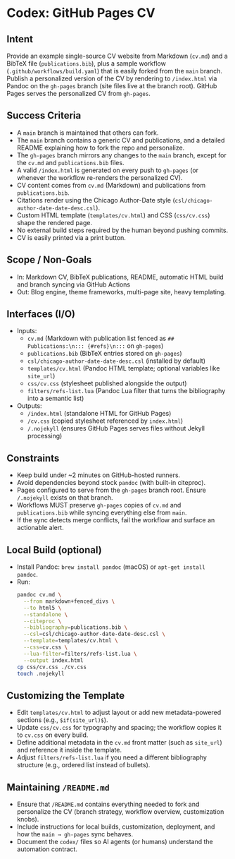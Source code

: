 # Codex: GitHub Pages CV

## Intent
Provide an example single-source CV website from Markdown (`cv.md`) and a BibTeX file (`publications.bib`), plus a sample workflow (`.github/workflows/build.yaml`) that is easily forked from the `main` branch. Publish a personalized version of the CV by rendering to `/index.html` via Pandoc on the `gh-pages` branch (site files live at the branch root). GitHub Pages serves the personalized CV from `gh-pages`.

## Success Criteria
- A `main` branch is maintained that others can fork. 
- The `main` branch contains a generic CV and publications, and a detailed README explaining how to fork the repo and personalize.
- The `gh-pages` branch mirrors any changes to the `main` branch, except for the `cv.md` and `publications.bib` files.
- A valid `/index.html` is generated on every push to `gh-pages` (or whenever the workflow re-renders the personalized CV).
- CV content comes from `cv.md` (Markdown) and publications from `publications.bib`.
- Citations render using the Chicago Author-Date style (`csl/chicago-author-date-date-desc.csl`).
- Custom HTML template (`templates/cv.html`) and CSS (`css/cv.css`) shape the rendered page.
- No external build steps required by the human beyond pushing commits.
- CV is easily printed via a print button.

## Scope / Non-Goals
- In: Markdown CV, BibTeX publications, README, automatic HTML build and branch syncing via GitHub Actions
- Out: Blog engine, theme frameworks, multi-page site, heavy templating.

## Interfaces (I/O)
- Inputs:
  - `cv.md` (Markdown with publication list fenced as `## Publications:\n::: {#refs}\n:::` on `gh-pages`)
  - `publications.bib` (BibTeX entries stored on `gh-pages`)
  - `csl/chicago-author-date-date-desc.csl` (installed by default)
  - `templates/cv.html` (Pandoc HTML template; optional variables like `site_url`)
  - `css/cv.css` (stylesheet published alongside the output)
  - `filters/refs-list.lua` (Pandoc Lua filter that turns the bibliography into a semantic list)
- Outputs:
  - `/index.html` (standalone HTML for GitHub Pages)
  - `/cv.css` (copied stylesheet referenced by `index.html`)
  - `/.nojekyll` (ensures GitHub Pages serves files without Jekyll processing)

## Constraints
- Keep build under ~2 minutes on GitHub-hosted runners.
- Avoid dependencies beyond stock `pandoc` (with built-in citeproc).
- Pages configured to serve from the `gh-pages` branch root. Ensure `/.nojekyll` exists on that branch.
- Workflows MUST preserve `gh-pages` copies of `cv.md` and `publications.bib` while syncing everything else from `main`.
- If the sync detects merge conflicts, fail the workflow and surface an actionable alert.

## Local Build (optional)
- Install Pandoc: `brew install pandoc` (macOS) or `apt-get install pandoc`.
- Run:  
  ```bash
  pandoc cv.md \
    --from markdown+fenced_divs \
    --to html5 \
    --standalone \
    --citeproc \
    --bibliography=publications.bib \
    --csl=csl/chicago-author-date-date-desc.csl \
    --template=templates/cv.html \
    --css=cv.css \
    --lua-filter=filters/refs-list.lua \
    --output index.html
  cp css/cv.css ./cv.css
  touch .nojekyll

## Customizing the Template
- Edit `templates/cv.html` to adjust layout or add new metadata-powered sections (e.g., `$if(site_url)$`).
- Update `css/cv.css` for typography and spacing; the workflow copies it to `cv.css` on every build.
- Define additional metadata in the `cv.md` front matter (such as `site_url`) and reference it inside the template.
- Adjust `filters/refs-list.lua` if you need a different bibliography structure (e.g., ordered list instead of bullets).

## Maintaining `/README.md`
- Ensure that `/README.md` contains everything needed to fork and personalize the CV (branch strategy, workflow overview, customization knobs).
- Include instructions for local builds, customization, deployment, and how the `main → gh-pages` sync behaves.
- Document the `codex/` files so AI agents (or humans) understand the automation contract.
